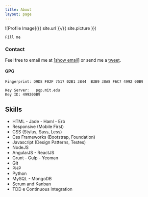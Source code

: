 ```yaml
---
title: About
layout: page
---
```

![Profile Image]({{ site.url }}/{{ site.picture }})

    Fill me

### Contact

Feel free to email me at <a href="http://www.google.com/recaptcha/mailhide/d?k=012rtTw9uVa85RzUaxQ20e0Q==&amp;c=2mcyA_i5S6BaO83MW2-7Q_Acp5W990wig7_hLhLW98g=" onclick="window.open('http://www.google.com/recaptcha/mailhide/d?k\075012rtTw9uVa85RzUaxQ20e0Q\75\75\46c\0752mcyA_i5S6BaO83MW2-7Q_Acp5W990wig7_hLhLW98g\075', '', 'toolbar=0,scrollbars=0,location=0,statusbar=0,menubar=0,resizable=0,width=500,height=300'); return false;" title="Reveal this e-mail address">[show email]</a> or send me a [tweet](https://twitter.com/adrs0061).

#### GPG

```
Fingerprint: D9D8 F02F 7517 02B1 3B44  B3B9 38A8 F6C7 4992 00B9

Key Server:   pgp.mit.edu
Key ID: 499200B9
```
<h2>Skills</h2>

<ul class="skill-list">
	<li>HTML - Jade - Haml - Erb</li>
	<li>Responsive (Mobile First)</li>
	<li>CSS (Stylus, Sass, Less)</li>
	<li>Css Frameworks (Bootstrap, Foundation)</li>
	<li>Javascript (Design Patterns, Testes)</li>
	<li>NodeJS</li>
	<li>AngularJS - ReactJS</li>
	<li>Grunt - Gulp - Yeoman</li>
	<li>Git</li>
	<li>PHP</li>
	<li>Python</li>
	<li>MySQL - MongoDB</li>
	<li>Scrum and Kanban</li>
	<li>TDD e Continuous Integration</li>
</ul>
